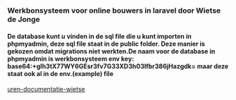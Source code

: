 <h3>Werkbonsysteem voor online bouwers in laravel door Wietse de Jonge</h3>
<h4>De database kunt u vinden in de sql file die u kunt importen in phpmyadmin, deze sql file staat in de public folder. Deze manier is gekozen omdat migrations niet werkten.De naam voor de database in phpmyadmin is werkbonsysteem env key: base64:+glh3tX77WY6GEsr3fv7G33XD3h03lfbr386jHazgdk=         maar deze staat ook al in de env.(example) file</h4>

[uren-documentatie-wietse](https://github.com/wietsedejonge/werkbonSysteemLaravel/blob/main/uren%20documentatie%20wietse.txt)
